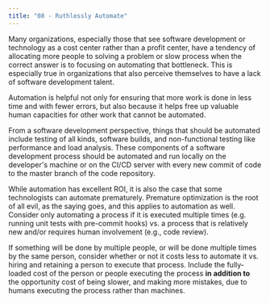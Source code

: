 ```yaml
---
title: "08 - Ruthlessly Automate"
---
```


Many organizations, especially those that see software development or technology as a cost center rather than a profit center, have a tendency of allocating more people to solving a problem or slow process when the correct answer is to focusing on automating that bottleneck.  This is especially true in organizations that also perceive themselves to have a lack of software development talent.

Automation is helpful not only for ensuring that more work is done in less time and with fewer errors, but also because it helps free up valuable human capacities for other work that cannot be automated.

From a software development perspective, things that should be automated include testing of all kinds, software builds, and non-functional testing like performance and load analysis.  These components of a software development process should be automated and run locally on the developer's machine or on the CI/CD server with every new commit of code to the master branch of the code repository.

While automation has excellent ROI, it is also the case that some technologists can automate prematurely.  Premature optimization is the root of all evil, as the saying goes, and this applies to automation as well.  Consider only automating a process if it is executed multiple times (e.g. running unit tests with pre-commit hooks) vs. a process that is relatively new and/or requires human involvement (e.g., code review).

If something will be done by multiple people, or will be done multiple times by the same person, consider whether or not it costs less to automate it vs. hiring and retaining a person to execute that process.  Include the fully-loaded cost of the person or people executing the process **in addition to** the opportunity cost of being slower, and making more mistakes, due to humans executing the process rather than machines.